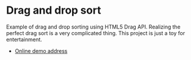 # Drag and drop sort

Example of drag and drop sorting using HTML5 Drag API. Realizing the perfect drag sort is a very complicated thing. This project is just a toy for entertainment.

- [Online demo address]()
